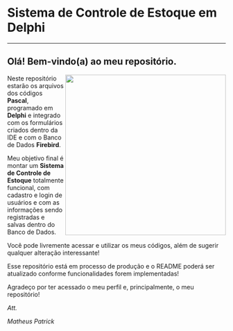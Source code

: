 # Sistema de Controle de Estoque em Delphi
---
## Olá! Bem-vindo(a) ao meu repositório.
<img align="right" src="https://i.imgur.com/xfoXVuV.png" width="370">

Neste repositório estarão os arquivos dos códigos **Pascal**, programado em **Delphi** e integrado com os formulários criados dentro da IDE e com o
Banco de Dados **Firebird**. 

Meu objetivo final é montar um **Sistema de Controle de Estoque** totalmente funcional, com cadastro e login de usuários e com as informações sendo
registradas e salvas dentro do Banco de Dados.

Você pode livremente acessar e utilizar os meus códigos, além de sugerir qualquer alteração interessante!

Esse repositório está em processo de produção e o README poderá ser atualizado conforme funcionalidades forem implementadas!


Agradeço por ter acessado o meu perfil e, principalmente, o meu repositório!


*Att.*


*Matheus Patrick*

